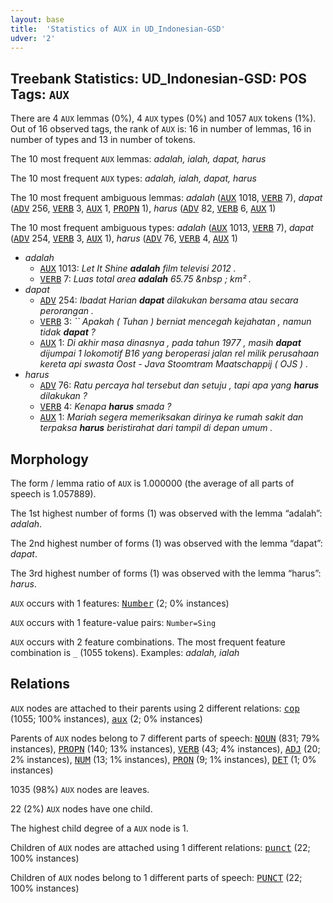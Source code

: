 ```yaml
---
layout: base
title:  'Statistics of AUX in UD_Indonesian-GSD'
udver: '2'
---
```


## Treebank Statistics: UD_Indonesian-GSD: POS Tags: `AUX`

There are 4 `AUX` lemmas (0%), 4 `AUX` types (0%) and 1057 `AUX` tokens (1%).
Out of 16 observed tags, the rank of `AUX` is: 16 in number of lemmas, 16 in number of types and 13 in number of tokens.

The 10 most frequent `AUX` lemmas: <em>adalah, ialah, dapat, harus</em>

The 10 most frequent `AUX` types:  <em>adalah, ialah, dapat, harus</em>

The 10 most frequent ambiguous lemmas: <em>adalah</em> (<tt><a href="id_gsd-pos-AUX.html">AUX</a></tt> 1018, <tt><a href="id_gsd-pos-VERB.html">VERB</a></tt> 7), <em>dapat</em> (<tt><a href="id_gsd-pos-ADV.html">ADV</a></tt> 256, <tt><a href="id_gsd-pos-VERB.html">VERB</a></tt> 3, <tt><a href="id_gsd-pos-AUX.html">AUX</a></tt> 1, <tt><a href="id_gsd-pos-PROPN.html">PROPN</a></tt> 1), <em>harus</em> (<tt><a href="id_gsd-pos-ADV.html">ADV</a></tt> 82, <tt><a href="id_gsd-pos-VERB.html">VERB</a></tt> 6, <tt><a href="id_gsd-pos-AUX.html">AUX</a></tt> 1)

The 10 most frequent ambiguous types:  <em>adalah</em> (<tt><a href="id_gsd-pos-AUX.html">AUX</a></tt> 1013, <tt><a href="id_gsd-pos-VERB.html">VERB</a></tt> 7), <em>dapat</em> (<tt><a href="id_gsd-pos-ADV.html">ADV</a></tt> 254, <tt><a href="id_gsd-pos-VERB.html">VERB</a></tt> 3, <tt><a href="id_gsd-pos-AUX.html">AUX</a></tt> 1), <em>harus</em> (<tt><a href="id_gsd-pos-ADV.html">ADV</a></tt> 76, <tt><a href="id_gsd-pos-VERB.html">VERB</a></tt> 4, <tt><a href="id_gsd-pos-AUX.html">AUX</a></tt> 1)


* <em>adalah</em>
  * <tt><a href="id_gsd-pos-AUX.html">AUX</a></tt> 1013: <em>Let It Shine <b>adalah</b> film televisi 2012 .</em>
  * <tt><a href="id_gsd-pos-VERB.html">VERB</a></tt> 7: <em>Luas total area <b>adalah</b> 65.75 &amp;nbsp ; km² .</em>
* <em>dapat</em>
  * <tt><a href="id_gsd-pos-ADV.html">ADV</a></tt> 254: <em>Ibadat Harian <b>dapat</b> dilakukan bersama atau secara perorangan .</em>
  * <tt><a href="id_gsd-pos-VERB.html">VERB</a></tt> 3: <em>`` Apakah ( Tuhan ) berniat mencegah kejahatan , namun tidak <b>dapat</b> ?</em>
  * <tt><a href="id_gsd-pos-AUX.html">AUX</a></tt> 1: <em>Di akhir masa dinasnya , pada tahun 1977 , masih <b>dapat</b> dijumpai 1 lokomotif B16 yang beroperasi jalan rel milik perusahaan kereta api swasta Oost - Java Stoomtram Maatschappij ( OJS ) .</em>
* <em>harus</em>
  * <tt><a href="id_gsd-pos-ADV.html">ADV</a></tt> 76: <em>Ratu percaya hal tersebut dan setuju , tapi apa yang <b>harus</b> dilakukan ?</em>
  * <tt><a href="id_gsd-pos-VERB.html">VERB</a></tt> 4: <em>Kenapa <b>harus</b> smada ?</em>
  * <tt><a href="id_gsd-pos-AUX.html">AUX</a></tt> 1: <em>Mariah segera memeriksakan dirinya ke rumah sakit dan terpaksa <b>harus</b> beristirahat dari tampil di depan umum .</em>

## Morphology

The form / lemma ratio of `AUX` is 1.000000 (the average of all parts of speech is 1.057889).

The 1st highest number of forms (1) was observed with the lemma “adalah”: <em>adalah</em>.

The 2nd highest number of forms (1) was observed with the lemma “dapat”: <em>dapat</em>.

The 3rd highest number of forms (1) was observed with the lemma “harus”: <em>harus</em>.

`AUX` occurs with 1 features: <tt><a href="id_gsd-feat-Number.html">Number</a></tt> (2; 0% instances)

`AUX` occurs with 1 feature-value pairs: `Number=Sing`

`AUX` occurs with 2 feature combinations.
The most frequent feature combination is `_` (1055 tokens).
Examples: <em>adalah, ialah</em>


## Relations

`AUX` nodes are attached to their parents using 2 different relations: <tt><a href="id_gsd-dep-cop.html">cop</a></tt> (1055; 100% instances), <tt><a href="id_gsd-dep-aux.html">aux</a></tt> (2; 0% instances)

Parents of `AUX` nodes belong to 7 different parts of speech: <tt><a href="id_gsd-pos-NOUN.html">NOUN</a></tt> (831; 79% instances), <tt><a href="id_gsd-pos-PROPN.html">PROPN</a></tt> (140; 13% instances), <tt><a href="id_gsd-pos-VERB.html">VERB</a></tt> (43; 4% instances), <tt><a href="id_gsd-pos-ADJ.html">ADJ</a></tt> (20; 2% instances), <tt><a href="id_gsd-pos-NUM.html">NUM</a></tt> (13; 1% instances), <tt><a href="id_gsd-pos-PRON.html">PRON</a></tt> (9; 1% instances), <tt><a href="id_gsd-pos-DET.html">DET</a></tt> (1; 0% instances)

1035 (98%) `AUX` nodes are leaves.

22 (2%) `AUX` nodes have one child.

The highest child degree of a `AUX` node is 1.

Children of `AUX` nodes are attached using 1 different relations: <tt><a href="id_gsd-dep-punct.html">punct</a></tt> (22; 100% instances)

Children of `AUX` nodes belong to 1 different parts of speech: <tt><a href="id_gsd-pos-PUNCT.html">PUNCT</a></tt> (22; 100% instances)

